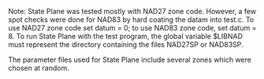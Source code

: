 Note:  State Plane was tested mostly with NAD27 zone code.   However, a few
spot checks were done for NAD83 by hard coating the datam into test.c.  To use
NAD27 zone code set datum = 0; to use NAD83 zone code, set datum = 8.  To run
State Plane with the test program, the global variable $LIBNAD must represent
the directory containing the files NAD27SP or NAD83SP.  

The parameter files used for State Plane include several zones which were
chosen at random.

